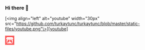### Hi there 👋

<!--
**turkaytunc/turkaytunc** is a ✨ _special_ ✨ repository because its `README.md` (this file) appears on your GitHub profile.

Here are some ideas to get you started:

- 🔭 I’m currently working on ...
- 🌱 I’m currently learning ...
- 👯 I’m looking to collaborate on ...
- 🤔 I’m looking for help with ...
- 💬 Ask me about ...
- 📫 How to reach me: ...
- 😄 Pronouns: ...
- ⚡ Fun fact: ...
-->

[<img align="left" alt="youtube" width="30px" src="https://github.com/turkaytunc/turkaytunc/blob/master/static-files/youtube.png"\>][youtube]

[<img align="left" alt="itch.io" width="30px" src="https://github.com/turkaytunc/turkaytunc/blob/master/static-files/itchiologo.png" target="_blank" />][itch.io]

<br/>  
<br/>

[youtube]: https://www.youtube.com/channel/UChkxm4Q14X0NdGFvZOm1hMQ
[itch.io]: https://turkaytunc.itch.io/
